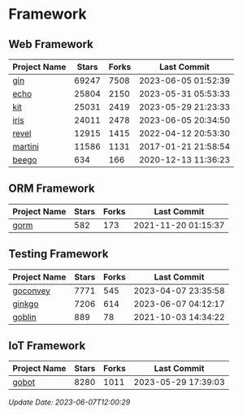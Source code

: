 # Framework

## Web Framework
| Project Name | Stars | Forks | Last Commit |
| ------------ | ----- | ----- | ----------- |
| [gin](https://github.com/gin-gonic/gin) | 69247 | 7508 | 2023-06-05 01:52:39 |
| [echo](https://github.com/labstack/echo) | 25804 | 2150 | 2023-05-31 05:53:33 |
| [kit](https://github.com/go-kit/kit) | 25031 | 2419 | 2023-05-29 21:23:33 |
| [iris](https://github.com/kataras/iris) | 24011 | 2478 | 2023-06-05 20:34:50 |
| [revel](https://github.com/revel/revel) | 12915 | 1415 | 2022-04-12 20:53:30 |
| [martini](https://github.com/go-martini/martini) | 11586 | 1131 | 2017-01-21 21:58:54 |
| [beego](https://github.com/astaxie/beego) | 634 | 166 | 2020-12-13 11:36:23 |

## ORM Framework
| Project Name | Stars | Forks | Last Commit |
| ------------ | ----- | ----- | ----------- |
| [gorm](https://github.com/jinzhu/gorm) | 582 | 173 | 2021-11-20 01:15:37 |

## Testing Framework
| Project Name | Stars | Forks | Last Commit |
| ------------ | ----- | ----- | ----------- |
| [goconvey](https://github.com/smartystreets/goconvey) | 7771 | 545 | 2023-04-07 23:35:58 |
| [ginkgo](https://github.com/onsi/ginkgo) | 7206 | 614 | 2023-06-07 04:12:17 |
| [goblin](https://github.com/franela/goblin) | 889 | 78 | 2021-10-03 14:34:22 |

## IoT Framework
| Project Name | Stars | Forks | Last Commit |
| ------------ | ----- | ----- | ----------- |
| [gobot](https://github.com/hybridgroup/gobot) | 8280 | 1011 | 2023-05-29 17:39:03 |

*Update Date: 2023-06-07T12:00:29*